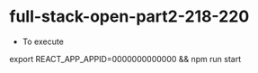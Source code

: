 # full-stack-open-part2-218-220

* To execute

export REACT_APP_APPID=0000000000000 && npm run start
